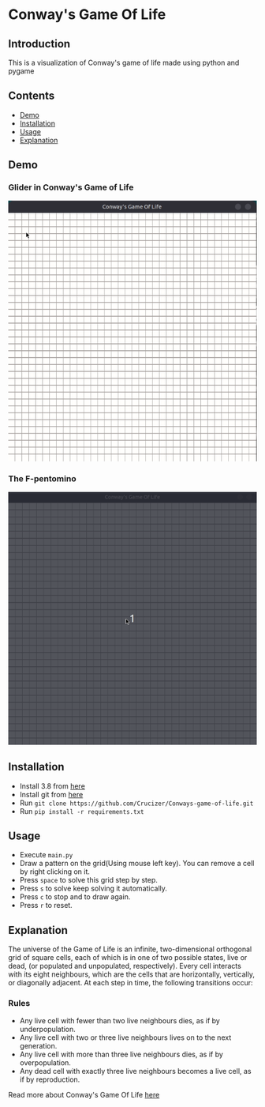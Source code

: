 # Conway's Game Of Life

## Introduction
This is a visualization of Conway's game of life made using python and pygame 

## Contents
* [Demo](https://github.com/Crucizer/Conways-game-of-life/#Demo)
* [Installation](https://github.com/Crucizer/Conways-game-of-life/#Installation)
* [Usage](https://github.com/Crucizer/Conways-game-of-life/#Usage)
* [Explanation](https://github.com/Crucizer/Conways-game-of-life/#Explanation)

## Demo

### Glider in Conway's Game of Life
![Glider Demo](Demo/demo.gif)

### The F-pentomino
![The F-pentomino](Demo/demo1.gif)

## Installation
* Install 3.8 from [here](https://www.python.org/downloads/release/python-382/)
* Install git from [here](https://git-scm.com/downloads)
* Run `git clone https://github.com/Crucizer/Conways-game-of-life.git`
* Run `pip install -r requirements.txt`

## Usage
* Execute `main.py`
* Draw a pattern on the grid(Using mouse left key). You can remove a cell by right clicking on it.
* Press `space` to solve this grid step by step.
* Press `s` to solve keep solving it automatically.
* Press `c` to stop and to draw again.
* Press `r` to reset.

## Explanation

The universe of the Game of Life is an infinite, two-dimensional orthogonal grid of square cells, each of which is in one of two possible states, live or dead, (or populated and unpopulated, respectively). Every cell interacts with its eight neighbours, which are the cells that are horizontally, vertically, or diagonally adjacent. At each step in time, the following transitions occur:

### Rules
* Any live cell with fewer than two live neighbours dies, as if by underpopulation.
* Any live cell with two or three live neighbours lives on to the next generation.
* Any live cell with more than three live neighbours dies, as if by overpopulation.
* Any dead cell with exactly three live neighbours becomes a live cell, as if by reproduction.

Read more about Conway's Game Of Life [here](https://en.wikipedia.org/wiki/Conway%27s_Game_of_Life)
